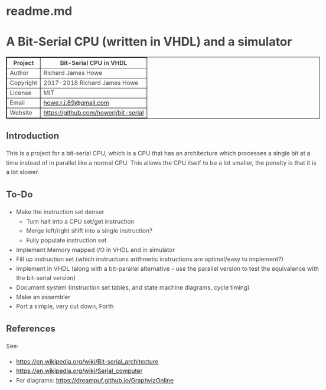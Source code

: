 # readme.md
# A Bit-Serial CPU (written in VHDL) and a simulator

| Project   | Bit-Serial CPU in VHDL                 |
| --------- | -------------------------------------- |
| Author    | Richard James Howe                     |
| Copyright | 2017-2018 Richard James Howe           |
| License   | MIT                                    |
| Email     | howe.r.j.89@gmail.com                  |
| Website   | <https://github.com/howerj/bit-serial> |

## Introduction

This is a project for a bit-serial CPU, which is a CPU that has an architecture
which processes a single bit at a time instead of in parallel like a normal
CPU. This allows the CPU itself to be a lot smaller, the penalty is that it is
a lot slower.

## To-Do

* Make the instruction set denser
  - Turn halt into a CPU set/get instruction
  - Merge left/right shift into a single instruction?
  - Fully populate instruction set
* Implement Memory mapped I/O in VHDL and in simulator
* Fill up instruction set (which instructions arithmetic instructions are optimal/easy to implement?)
* Implement in VHDL (along with a bit-parallel alternative - use the parallel
  version to test the equivalence with the bit-serial version)
* Document system (instruction set tables, and state machine diagrams, cycle timing)
* Make an assembler
* Port a simple, very cut down, Forth

## References

See:

* <https://en.wikipedia.org/wiki/Bit-serial_architecture>
* <https://en.wikipedia.org/wiki/Serial_computer>
* For diagrams: <https://dreampuf.github.io/GraphvizOnline>

<style type="text/css">body{margin:40px auto;max-width:850px;line-height:1.6;font-size:16px;color:#444;padding:0 10px}h1,h2,h3{line-height:1.2}table {width: 100%; border-collapse: collapse;}table, th, td{border: 1px solid black;}code { color: #091992; } </style>

